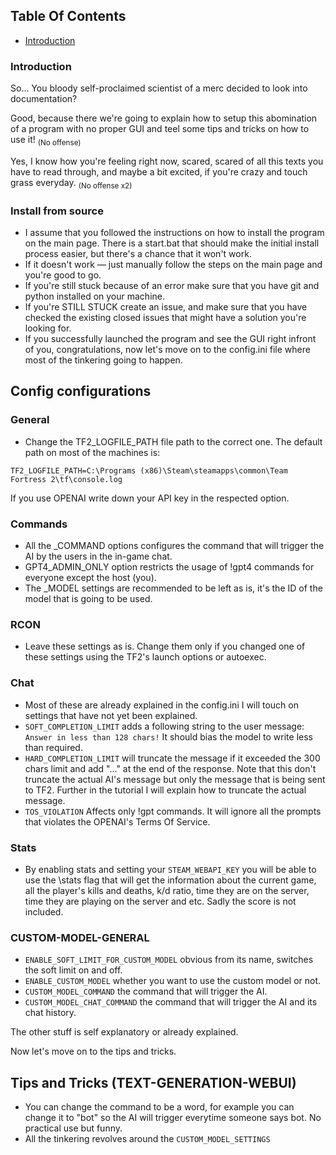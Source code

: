 ## Table Of Contents

- [Introduction](#Introduction)

### Introduction 

So... You bloody self-proclaimed scientist of a merc decided to look into documentation?

Good, because there we're going to explain how to setup this abomination of a program with no proper GUI and teel some tips and tricks on how to use it! <sub>(No offense)</sub>

Yes, I know how you're feeling right now, scared, scared of all this texts you have to read through, and maybe a bit excited, if you're crazy and touch grass everyday. <sub>(No offense x2)</sub>

### Install from source

- I assume that you followed the instructions on how to install the program on the main page. There is a start.bat that should make the initial install process easier, but there's a chance that it won't work.
- If it doesn't work — just manually follow the steps on the main page and you're good to go.
- If you're still stuck because of an error make sure that you have git and python installed on your machine.
- If you're STILL STUCK create an issue, and make sure that you have checked the existing closed issues that might have a solution you're looking for.
- If you successfully launched the program and see the GUI right infront of you, congratulations, now let's move on to the config.ini file where most of the tinkering going to happen.

## Config configurations

### General

- Change the TF2_LOGFILE_PATH file path to the correct one. The default path on most of the machines is:
```
TF2_LOGFILE_PATH=C:\Programs (x86)\Steam\steamapps\common\Team Fortress 2\tf\console.log
```
If you use OPENAI write down your API key in the respected option.

### Commands

- All the _COMMAND options configures the command that will trigger the AI by the users in the in-game chat.
- GPT4_ADMIN_ONLY option restricts the usage of !gpt4 commands for everyone except the host (you).
- The _MODEL settings are recommended to be left as is, it's the ID of the model that is going to be used.

### RCON

- Leave these settings as is. Change them only if you changed one of these settings using the TF2's launch options or autoexec.

### Chat

- Most of these are already explained in the config.ini I will touch on settings that have not yet been explained.
- `SOFT_COMPLETION_LIMIT` adds a following string to the user message: `Answer in less than 128 chars!` It should bias the model to write less than required.
- `HARD_COMPLETION_LIMIT` will truncate the message if it exceeded the 300 chars limit and add "..." at the end of the response. Note that this don't truncate the actual AI's message but only the message that is being sent to TF2. Further in the tutorial I will explain how to truncate the actual message.
- `TOS_VIOLATION` Affects only !gpt commands. It will ignore all the prompts that violates the OPENAI's Terms Of Service.

### Stats

- By enabling stats and setting your `STEAM_WEBAPI_KEY` you will be able to use the \stats flag that will get the information about the current game, all the player's kills and deaths, k/d ratio, time they are on the server, time they are playing on the server and etc. Sadly the score is not included.

### CUSTOM-MODEL-GENERAL

- `ENABLE_SOFT_LIMIT_FOR_CUSTOM_MODEL` obvious from its name, switches the soft limit on and off.
- `ENABLE_CUSTOM_MODEL` whether you want to use the custom model or not.
- `CUSTOM_MODEL_COMMAND` the command that will trigger the AI.
- `CUSTOM_MODEL_CHAT_COMMAND` the command that will trigger the AI and its chat history.

The other stuff is self explanatory or already explained.

Now let's move on to the tips and tricks.

## Tips and Tricks (TEXT-GENERATION-WEBUI)

- You can change the command to be a word, for example you can change it to "bot" so the AI will trigger everytime someone says bot. No practical use but funny.
- All the tinkering revolves around the `CUSTOM_MODEL_SETTINGS`
